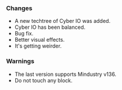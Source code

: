 ### Changes

- A new techtree of Cyber IO was added.
- Cyber IO has been balanced.
- Bug fix.
- Better visual effects.
- It's getting weirder.

### Warnings

- The last version supports Mindustry v136.
- Do not touch any block.
